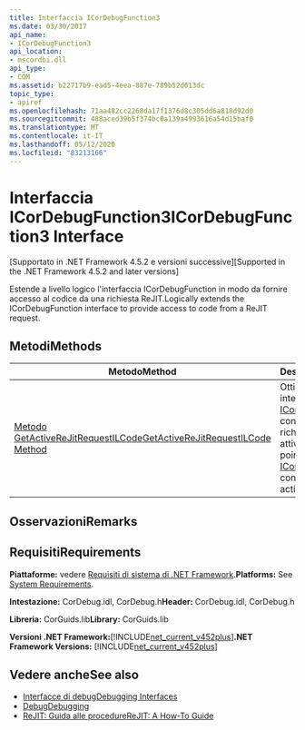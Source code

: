 ```yaml
---
title: Interfaccia ICorDebugFunction3
ms.date: 03/30/2017
api_name:
- ICorDebugFunction3
api_location:
- mscordbi.dll
api_type:
- COM
ms.assetid: b22717b9-ead5-4eea-887e-789b52d613dc
topic_type:
- apiref
ms.openlocfilehash: 71aa482cc2268da17f1376d8c305dd6a818d92d0
ms.sourcegitcommit: 488aced39b5f374bc0a139a4993616a54d15baf0
ms.translationtype: MT
ms.contentlocale: it-IT
ms.lasthandoff: 05/12/2020
ms.locfileid: "83213166"
---
```

# <a name="icordebugfunction3-interface"></a><span data-ttu-id="7833d-102">Interfaccia ICorDebugFunction3</span><span class="sxs-lookup"><span data-stu-id="7833d-102">ICorDebugFunction3 Interface</span></span>
<span data-ttu-id="7833d-103">[Supportato in .NET Framework 4.5.2 e versioni successive]</span><span class="sxs-lookup"><span data-stu-id="7833d-103">[Supported in the .NET Framework 4.5.2 and later versions]</span></span>  
  
 <span data-ttu-id="7833d-104">Estende a livello logico l'interfaccia ICorDebugFunction in modo da fornire accesso al codice da una richiesta ReJIT.</span><span class="sxs-lookup"><span data-stu-id="7833d-104">Logically extends the ICorDebugFunction interface to provide access to code from a ReJIT request.</span></span>  
  
## <a name="methods"></a><span data-ttu-id="7833d-105">Metodi</span><span class="sxs-lookup"><span data-stu-id="7833d-105">Methods</span></span>  
  
|<span data-ttu-id="7833d-106">Metodo</span><span class="sxs-lookup"><span data-stu-id="7833d-106">Method</span></span>|<span data-ttu-id="7833d-107">Descrizione</span><span class="sxs-lookup"><span data-stu-id="7833d-107">Description</span></span>|  
|------------|-----------------|  
|[<span data-ttu-id="7833d-108">Metodo GetActiveReJitRequestILCode</span><span class="sxs-lookup"><span data-stu-id="7833d-108">GetActiveReJitRequestILCode Method</span></span>](icordebugfunction3-getactiverejitrequestilcode-method.md)|<span data-ttu-id="7833d-109">Ottiene un puntatore a interfaccia a un [ICorDebugILCode](icordebugilcode-interface.md) che contiene il il da una richiesta ReJIT attiva.</span><span class="sxs-lookup"><span data-stu-id="7833d-109">Gets an interface pointer to an [ICorDebugILCode](icordebugilcode-interface.md) that contains the IL from an active ReJIT request.</span></span>|  
  
## <a name="remarks"></a><span data-ttu-id="7833d-110">Osservazioni</span><span class="sxs-lookup"><span data-stu-id="7833d-110">Remarks</span></span>  
  
## <a name="requirements"></a><span data-ttu-id="7833d-111">Requisiti</span><span class="sxs-lookup"><span data-stu-id="7833d-111">Requirements</span></span>  
 <span data-ttu-id="7833d-112">**Piattaforme:** vedere [Requisiti di sistema di .NET Framework](../../get-started/system-requirements.md).</span><span class="sxs-lookup"><span data-stu-id="7833d-112">**Platforms:** See [System Requirements](../../get-started/system-requirements.md).</span></span>  
  
 <span data-ttu-id="7833d-113">**Intestazione:** CorDebug.idl, CorDebug.h</span><span class="sxs-lookup"><span data-stu-id="7833d-113">**Header:** CorDebug.idl, CorDebug.h</span></span>  
  
 <span data-ttu-id="7833d-114">**Libreria:** CorGuids.lib</span><span class="sxs-lookup"><span data-stu-id="7833d-114">**Library:** CorGuids.lib</span></span>  
  
 <span data-ttu-id="7833d-115">**Versioni .NET Framework:**[!INCLUDE[net_current_v452plus](../../../../includes/net-current-v452plus-md.md)]</span><span class="sxs-lookup"><span data-stu-id="7833d-115">**.NET Framework Versions:** [!INCLUDE[net_current_v452plus](../../../../includes/net-current-v452plus-md.md)]</span></span>  
  
## <a name="see-also"></a><span data-ttu-id="7833d-116">Vedere anche</span><span class="sxs-lookup"><span data-stu-id="7833d-116">See also</span></span>

- [<span data-ttu-id="7833d-117">Interfacce di debug</span><span class="sxs-lookup"><span data-stu-id="7833d-117">Debugging Interfaces</span></span>](debugging-interfaces.md)
- [<span data-ttu-id="7833d-118">Debug</span><span class="sxs-lookup"><span data-stu-id="7833d-118">Debugging</span></span>](index.md)
- [<span data-ttu-id="7833d-119">ReJIT: Guida alle procedure</span><span class="sxs-lookup"><span data-stu-id="7833d-119">ReJIT: A How-To Guide</span></span>](https://docs.microsoft.com/archive/blogs/davbr/rejit-a-how-to-guide)
